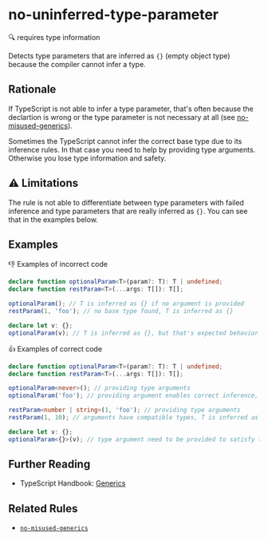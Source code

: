 # no-uninferred-type-parameter

:mag: requires type information

Detects type parameters that are inferred as `{}` (empty object type) because the compiler cannot infer a type.

## Rationale

If TypeScript is not able to infer a type parameter, that's often because the declartion is wrong or the type parameter is not necessary at all (see [no-misused-generics](no-misused-generics.md)).

Sometimes the TypeScript cannot infer the correct base type due to its inference rules. In that case you need to help by providing type arguments. Otherwise you lose type information and safety.

## :warning: Limitations

The rule is not able to differentiate between type parameters with failed inference and type parameters that are really inferred as `{}`. You can see that in the examples below.

## Examples

:thumbsdown: Examples of incorrect code

```ts
declare function optionalParam<T>(param?: T): T | undefined;
declare function restParam<T>(...args: T[]): T[];

optionalParam(); // T is inferred as {} if no argument is provided
restParam(1, 'foo'); // no base type found, T is inferred as {}

declare let v: {};
optionalParam(v); // T is inferred as {}, but that's expected behavior
```

:thumbsup: Examples of correct code

```ts
declare function optionalParam<T>(param?: T): T | undefined;
declare function restParam<T>(...args: T[]): T[];

optionalParam<never>(); // providing type arguments
optionalParam('foo'); // providing argument enables correct inference, T is inferred as string

restParam<number | string>(1, 'foo'); // providing type arguments
restParam(1, 10); // arguments have compatible types, T is inferred as number

declare let v: {};
optionalParam<{}>(v); // type argument need to be provided to satisfy the rule, because T would be inferred as {}
```

## Further Reading

* TypeScript Handbook: [Generics](https://www.typescriptlang.org/docs/handbook/generics.html)

## Related Rules

* [`no-misused-generics`](no-misused-generics.md)
